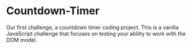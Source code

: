 # Countdown-Timer
Our first challenge, a countdown timer coding project.   This is a  vanilla JavaScript challenge that focuses on testing your ability to work with the DOM model.
